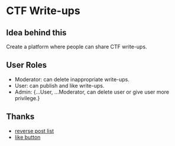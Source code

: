 # CTF Write-ups

## Idea behind this

Create a platform where people can share CTF write-ups.

## User Roles

- Moderator: can delete inappropriate write-ups.
- User: can publish and like write-ups.
- Admin: {...User, ...Moderator, can delete user or give user more privilege.}

## Thanks
- [reverse post list](https://bobbyhadz.com/blog/javascript-map-array-in-reverse-order)
- [like button](https://stackoverflow.com/questions/72153851/create-a-simple-like-button-component-with-react)